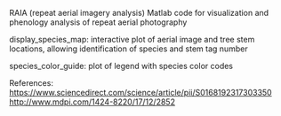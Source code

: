 RAIA (repeat aerial imagery analysis)
Matlab code for visualization and phenology analysis of repeat aerial photography

display_species_map: interactive plot of aerial image and tree stem locations, allowing identification of species and stem tag number

species_color_guide: plot of legend with species color codes

References:
https://www.sciencedirect.com/science/article/pii/S0168192317303350
http://www.mdpi.com/1424-8220/17/12/2852